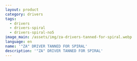 ```yaml
---
layout: product
category: drivers
tags:
  - drivers
  - drivers-spiral
  - drivers-spiral-no5
image_main: /assets/img/za-drivers-tanned-for-spiral.webp
language: en
name: '"ZA" DRIVER TANNED FOR SPIRAL'
description: '"ZA" DRIVER TANNED FOR SPIRAL'
---
```


